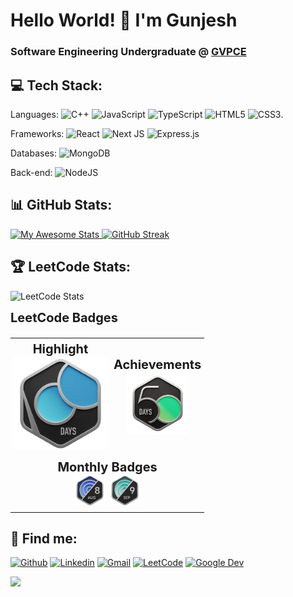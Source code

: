 # Hello World! 👋 I'm Gunjesh
### Software Engineering Undergraduate @ [GVPCE](https://gvpce.ac.in/)

## 💻 Tech Stack:
Languages: ![C++](https://img.shields.io/badge/c++-%2300599C.svg?style=for-the-badge&logo=c%2B%2B&logoColor=white) 
![JavaScript](https://img.shields.io/badge/javascript-%23323330.svg?style=for-the-badge&logo=javascript&logoColor=%23F7DF1E) 
![TypeScript](https://img.shields.io/badge/typescript-%23007ACC.svg?style=for-the-badge&logo=typescript&logoColor=white) 
![HTML5](https://img.shields.io/badge/html5-%23E34F26.svg?style=for-the-badge&logo=html5&logoColor=white) 
![CSS3](https://img.shields.io/badge/css3-%231572B6.svg?style=for-the-badge&logo=css3&logoColor=white).

Frameworks: ![React](https://img.shields.io/badge/react-%2320232a.svg?style=for-the-badge&logo=react&logoColor=%2361DAFB) 
![Next JS](https://img.shields.io/badge/Next-black?style=for-the-badge&logo=next.js&logoColor=white) 
![Express.js](https://img.shields.io/badge/express.js-%23404d59.svg?style=for-the-badge&logo=express&logoColor=%2361DAFB) 

Databases: ![MongoDB](https://img.shields.io/badge/MongoDB-%234ea94b.svg?style=for-the-badge&logo=mongodb&logoColor=white)

Back-end: ![NodeJS](https://img.shields.io/badge/node.js-6DA55F?style=for-the-badge&logo=node.js&logoColor=white) 











## 📊 GitHub Stats:
<div align="left">
  <a href="https://git.io/awesome-stats-card">
    <img src="https://awesome-github-stats.azurewebsites.net/user-stats/gunjesh843?cardType=github&theme=github-dark&preferLogin=false&Background=00000000&Border=00000000" alt="My Awesome Stats" />
  </a>
  <a href="https://git.io/streak-stats">
    <img src="https://github-readme-streak-stats.herokuapp.com?user=gunjesh843&theme=transparent&hide_border=true" alt="GitHub Streak" />
  </a>
</div>

## 🏆 LeetCode Stats: 
  <img src="https://leetcard.jacoblin.cool/gunjesh843?theme=radical&font=Fenix&ext=heatmap" alt="LeetCode Stats" width="495" />

<strong style="font-size: 20px;">LeetCode Badges</strong><br>
<table style="font-size: 20px;">
  <tr>
    <td style="text-align: center; padding: 5px;">
      <strong>Highlight</strong><br>
      <img src="2024-100.gif" alt="Highlight Badge" width="150" />
    </td>
    <td style="text-align: center; padding: 5px;">
      <strong>Achievements</strong><br>
      <img src="2024-50.gif" alt="Achievement Badge 1" width="100" />
    </td>
  </tr>
  <tr>
    <td colspan="2" style="text-align: center; padding: 5px;">
      <strong>Monthly Badges</strong><br>
      <img src="2024-08.gif" alt="Monthly Badge 1" width="50" />
      <img src="2024-09.gif" alt="Monthly Badge 2" width="50" />
    </td>
  </tr>
</table>



## 🤝 Find me:
[![Github](https://img.shields.io/badge/-Github-000?style=flat&logo=Github&logoColor=white)](https://github.com/gunjesh843)
[![Linkedin](https://img.shields.io/badge/-LinkedIn-blue?style=flat&logo=Linkedin&logoColor=white)](https://www.linkedin.com/in/gunjeshkumar)
[![Gmail](https://img.shields.io/badge/-Gmail-c14438?style=flat&logo=Gmail&logoColor=white)](mailto:gunjesh843@gmail.com)
[![LeetCode](https://img.shields.io/badge/-LeetCode-%23FFA116?style=flat&logo=leetcode&logoColor=black)](https://leetcode.com/u/gunjesh843/)
[![Google Dev](https://img.shields.io/badge/-Google%20Dev-%23DB4437?style=flat&logo=google&logoColor=white)](https://developers.google.com/profile/u/gunjesh07)


<a href="https://visitcount.itsvg.in">
  <img src="https://visitcount.itsvg.in/api?id=gunjesh843&label=Profile%20Views&color=12&icon=0&pretty=false" />
</a>


